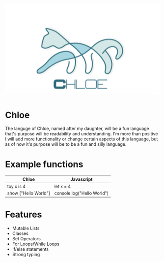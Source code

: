 ![Getting Started](Chloe.png)

# Chloe
The languge of Chloe, named after my daughter, will be a fun language that's purpose will be readability and understanding.
I'm more than positive I will add more functionality or change certain aspects of this language, but as of now
it's purpose will be to be a fun and silly language.
# Example functions
|Chloe|Javascript|
|-----|----------|
|toy x is 4|let x = 4|
|show ["Hello World"]|console.log("Hello World")|

# Features
* Mutable Lists
* Classes
* Set Operators
* For Loops/While Loops
* If/else statements
* Strong typing
